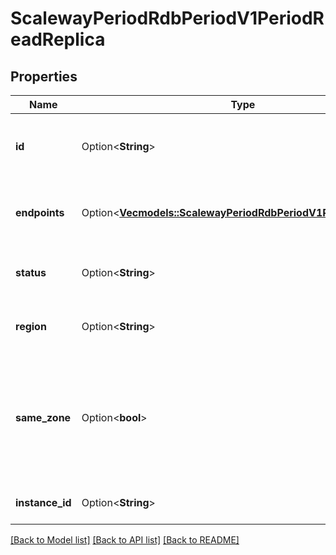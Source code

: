# ScalewayPeriodRdbPeriodV1PeriodReadReplica

## Properties

Name | Type | Description | Notes
------------ | ------------- | ------------- | -------------
**id** | Option<**String**> | UUID of the Read Replica. (UUID format) | [optional]
**endpoints** | Option<[**Vec<models::ScalewayPeriodRdbPeriodV1PeriodEndpoint>**](scaleway.rdb.v1.Endpoint.md)> | Display Read Replica connection information. | [optional]
**status** | Option<**String**> | Read replica status. | [optional][default to Unknown]
**region** | Option<**String**> | Region the Read Replica is in. | [optional]
**same_zone** | Option<**bool**> | Whether the replica is in the same availability zone as the main instance nodes or not. | [optional]
**instance_id** | Option<**String**> | UUID of the Database Instance. | [optional]

[[Back to Model list]](../README.md#documentation-for-models) [[Back to API list]](../README.md#documentation-for-api-endpoints) [[Back to README]](../README.md)


